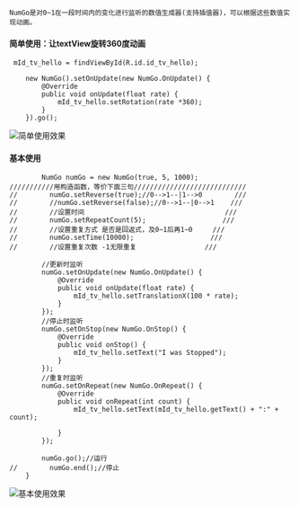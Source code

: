 
```
NumGo是对0~1在一段时间内的变化进行监听的数值生成器(支持插值器)，可以根据这些数值实现动画。
```


#### 简单使用：让textView旋转360度动画
```
 mId_tv_hello = findViewById(R.id.id_tv_hello);
```

```
    new NumGo().setOnUpdate(new NumGo.OnUpdate() {
        @Override
        public void onUpdate(float rate) {
            mId_tv_hello.setRotation(rate *360);
        }
    }).go();
```
![简单使用效果](https://img-blog.csdn.net/20180709094654773?watermark/2/text/aHR0cHM6Ly9ibG9nLmNzZG4ubmV0L3FxXzMwNDQ3MjYz/font/5a6L5L2T/fontsize/400/fill/I0JBQkFCMA==/dissolve/70)
#### 基本使用
```
        NumGo numGo = new NumGo(true, 5, 1000);
///////////用构造函数，等价下面三句////////////////////////////
//        numGo.setReverse(true);//0-->1--|1-->0        ///
//        //numGo.setReverse(false);//0-->1--|0-->1    ///
//        //设置时间                                   ///
//        numGo.setRepeatCount(5);                   ///
//        //设置重复方式 是否是回返式，及0~1后再1~0     ///             
//        numGo.setTime(10000);                   ///
//        //设置重复次数 -1无限重复                 ///

        //更新时监听
        numGo.setOnUpdate(new NumGo.OnUpdate() {
            @Override
            public void onUpdate(float rate) {
                mId_tv_hello.setTranslationX(100 * rate);
            }
        });
        //停止时监听
        numGo.setOnStop(new NumGo.OnStop() {
            @Override
            public void onStop() {
                mId_tv_hello.setText("I was Stopped");
            }
        });
        //重复时监听
        numGo.setOnRepeat(new NumGo.OnRepeat() {
            @Override
            public void onRepeat(int count) {
                mId_tv_hello.setText(mId_tv_hello.getText() + ":" + count);

            }
        });

        numGo.go();//运行
//        numGo.end();//停止
    }
```
![基本使用效果](https://img-blog.csdn.net/20180709093550491?watermark/2/text/aHR0cHM6Ly9ibG9nLmNzZG4ubmV0L3FxXzMwNDQ3MjYz/font/5a6L5L2T/fontsize/400/fill/I0JBQkFCMA==/dissolve/70)